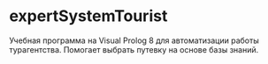 # expertSystemTourist
Учебная программа на Visual Prolog 8 для автоматизации работы турагентства. Помогает выбрать путевку на основе базы знаний.
